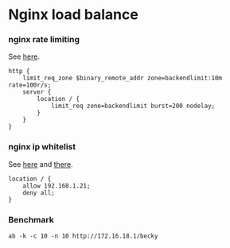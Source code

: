 Nginx load balance
==================

### nginx rate limiting ###
See [here](https://www.nginx.com/blog/rate-limiting-nginx/).
```
http {
	limit_req_zone $binary_remote_addr zone=backendlimit:10m rate=100r/s;
	server {
		location / {
			limit_req zone=backendlimit burst=200 nodelay;
		}
	}
}
```

### nginx ip whitelist ###
See [here](https://unix.stackexchange.com/questions/365946/the-best-way-to-create-an-ip-whitelist-with-nginx) and [there](http://nginx.org/en/docs/http/ngx_http_access_module.html).
```
location / {
	allow 192.168.1.21;
	deny all;
}
```

### Benchmark ###
```
ab -k -c 10 -n 10 http://172.16.18.1/becky
```
